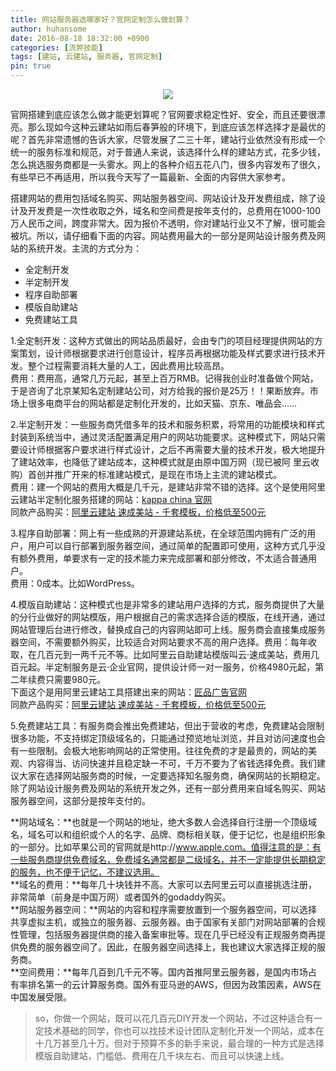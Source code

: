 ```yaml
---
title: 网站服务器选哪家好？官网定制怎么做划算？
author: huhansome
date: 2016-08-18 18:32:00 +0900
categories: [流弊技能]
tags: [建站, 云建站, 服务器, 官网定制]
pin: true
---
```



<center style="margin-bottom:10px;"><a target="_blank"  href="https://ac.aliyun.com/application/webdesign/sumei?source=5176.11533457&userCode=j6bryttg"><img src="https://s1.ax1x.com/2020/07/13/UJjSEj.jpg" /></a></center>

官网搭建到底应该怎么做才能更划算呢？官网要求稳定性好、安全，而且还要很漂亮。那么现如今这种云建站如雨后春笋般的环境下，到底应该怎样选择才是最优的呢？首先非常遗憾的告诉大家，尽管发展了二三十年，建站行业依然没有形成一个统一的服务标准和规范，对于普通人来说，该选择什么样的建站方式，花多少钱，怎么挑选服务商都是一头雾水。网上的各种介绍五花八门，很多内容发布了很久，有些早已不再适用，所以我今天写了一篇最新、全面的内容供大家参考。

搭建网站的费用包括域名购买、网站服务器空间、网站设计及开发费组成，除了设计及开发费是一次性收取之外，域名和空间费是按年支付的，总费用在1000-100万人民币之间，跨度非常大。因为报价不透明，你对建站行业又不了解，很可能会被坑。所以，请仔细看下面的内容。网站费用最大的一部分是网站设计服务费及网站的系统开发。主流的方式分为：

- 全定制开发
- 半定制开发
- 程序自助部署
- 模版自助建站
- 免费建站工具

1.全定制开发：这种方式做出的网站品质最好，会由专门的项目经理提供网站的方案策划，设计师根据要求进行创意设计，程序员再根据功能及样式要求进行技术开发。整个过程需要消耗大量的人工，因此费用比较高昂。<br/>费用：费用高，通常几万元起，甚至上百万RMB。记得我创业时准备做个网站，于是咨询了北京某知名定制建站公司，对方给我的报价是25万！！果断放弃。市场上很多电商平台的网站都是定制化开发的，比如天猫、京东、唯品会……

2.半定制开发：一些服务商凭借多年的技术和服务积累，将常用的功能模块和样式封装到系统当中，通过灵活配置满足用户的网站功能要求。这种模式下，网站只需要设计师根据客户要求进行样式设计，之后不再需要大量的技术开发，极大地提升了建站效率，也降低了建站成本，这种模式就是由原中国万网（现已被阿
里云收购）首创并推广开来的标准建站模式，是现在市场上主流的建站模式。<br/>费用：建一个网站的费用大概是几千元，是建站非常不错的选择。这个是使用阿里云建站半定制化服务搭建的网站：<a target="_blank"  href="http://www.kappa.com.cn/">kappa china 官网</a><br/>
同款产品购买：<a target="_blank"  href="https://ac.aliyun.com/application/webdesign/sumei?source=5176.11533457&userCode=j6bryttg">阿里云建站 速成美站 - 千套模板，价格低至500元</a>

3.程序自助部署：网上有一些成熟的开源建站系统，在全球范围内拥有广泛的用户，用户可以自行部署到服务器空间，通过简单的配置即可使用，这种方式几乎没有额外费用，单要求有一定的技术能力来完成部署和部分修改，不太适合普通用户。<br/>费用：0成本。比如WordPress。


4.模版自助建站：这种模式也是非常多的建站用户选择的方式，服务商提供了大量的分行业做好的网站模版，用户根据自己的需求选择合适的模版，在线开通，通过网站管理后台进行修改，替换成自己的内容网站即可上线。服务商会直接集成服务器空间，不需要额外购买，比较适合对网站要求不高的用户选择。费用：每年收取，在几百元到一两千元不等。比如阿里云自助建站模版叫云·速成美站，费用几百元起。半定制服务是云·企业官网，提供设计师一对一服务，价格4980元起，第二年续费只需要980元。<br/>
下面这个是用阿里云建站工具搭建出来的网站：<a target="_blank"  href="https://www.jiangpin8.com">匠品广告官网</a><br/>
同款产品购买：<a target="_blank"  href="https://ac.aliyun.com/application/webdesign/sumei?source=5176.11533457&userCode=j6bryttg">阿里云建站 速成美站 - 千套模板，价格低至500元</a>


5.免费建站工具：有服务商会推出免费建站，但出于营收的考虑，免费建站会限制很多功能，不支持绑定顶级域名的，只能通过预览地址浏览，并且对访问速度也会有一些限制。会极大地影响网站的正常使用。往往免费的才是最贵的，网站的美观、内容得当、访问快速并且稳定缺一不可，千万不要为了省钱选择免费。我们建议大家在选择网站服务商的时候，一定要选择知名服务商，确保网站的长期稳定。除了网站设计服务费及网站的系统开发之外，还有一部分费用来自域名购买、网站服务器空间，这部分是按年支付的。

**网站域名：**也就是一个网站的地址，绝大多数人会选择自行注册一个顶级域名，域名可以和组织或个人的名字、品牌、商标相关联，便于记忆，也是组织形象的一部分。比如苹果公司的官网就是http://www.apple.com。值得注意的是：有一些服务商提供免费域名，免费域名通常都是二级域名，并不一定能提供长期稳定的服务，也不便于记忆，不建议选用。<br/>
**域名的费用：**每年几十块钱并不高。大家可以去阿里云可以直接挑选注册，非常简单（前身是中国万网）或者国外的godaddy购买。<br/>
**网站服务器空间：**网站的内容和程序需要放置到一个服务器空间，可以选择共享虚拟主机，或独立的服务器、云服务器。由于国家有关部门对网站部署的合规性管理，包括服务器提供商的接入备案审批等。现在几乎已经没有正规服务商再提供免费的服务器空间了。因此，在服务器空间选择上，我也建议大家选择正规的服务商。<br/>
**空间费用：**每年几百到几千元不等。国内首推阿里云服务器，是国内市场占有率排名第一的云计算服务商。国外有亚马逊的AWS，但因为政策因素，AWS在中国发展受限。

> so，你做一个网站，既可以花几百元DIY开发一个网站，不过这种适合有一定技术基础的同学，你也可以找技术设计团队定制化开发一个网站，成本在十几万甚至几十万。但对于预算不多的新手来说，最合理的一种方式是选择模版自助建站，门槛低、费用在几千块左右、而且可以快速上线。
